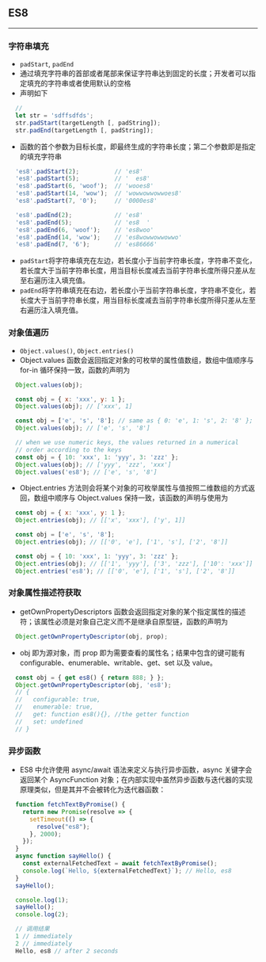 ## ES8
---
### 字符串填充
* `padStart`, `padEnd`
* 通过填充字符串的首部或者尾部来保证字符串达到固定的长度；开发者可以指定填充的字符串或者使用默认的空格
* 声明如下
```js
  //
  let str = 'sdffsdfds';
  str.padStart(targetLength [, padString]);
  str.padEnd(targetLength [, padString]);
```
* 函数的首个参数为目标长度，即最终生成的字符串长度；第二个参数即是指定的填充字符串
```js
  'es8'.padStart(2);          // 'es8'
  'es8'.padStart(5);          // '  es8'
  'es8'.padStart(6, 'woof');  // 'wooes8'
  'es8'.padStart(14, 'wow');  // 'wowwowwowwoes8'
  'es8'.padStart(7, '0');     // '0000es8'

  'es8'.padEnd(2);            // 'es8'
  'es8'.padEnd(5);            // 'es8  '
  'es8'.padEnd(6, 'woof');    // 'es8woo'
  'es8'.padEnd(14, 'wow');    // 'es8wowwowwowwo'
  'es8'.padEnd(7, '6');       // 'es86666'
```
* `padStart`将字符串填充在左边，若长度小于当前字符串长度，字符串不变化，若长度大于当前字符串长度，用当目标长度减去当前字符串长度所得只差从左至右遍历注入填充值。
* `padEnd`将字符串填充在右边，若长度小于当前字符串长度，字符串不变化，若长度大于当前字符串长度，用当目标长度减去当前字符串长度所得只差从左至右遍历注入填充值。
### 对象值遍历
* `Object.values()`, `Object.entries()`
* Object.values 函数会返回指定对象的可枚举的属性值数组，数组中值顺序与 for-in 循环保持一致，函数的声明为
```js
  Object.values(obj);
```
```js
  const obj = { x: 'xxx', y: 1 };
  Object.values(obj); // ['xxx', 1]

  const obj = ['e', 's', '8']; // same as { 0: 'e', 1: 's', 2: '8' };
  Object.values(obj); // ['e', 's', '8']

  // when we use numeric keys, the values returned in a numerical 
  // order according to the keys
  const obj = { 10: 'xxx', 1: 'yyy', 3: 'zzz' };
  Object.values(obj); // ['yyy', 'zzz', 'xxx']
  Object.values('es8'); // ['e', 's', '8']
```
* Object.entries 方法则会将某个对象的可枚举属性与值按照二维数组的方式返回，数组中顺序与 Object.values 保持一致，该函数的声明与使用为
```js
  const obj = { x: 'xxx', y: 1 };
  Object.entries(obj); // [['x', 'xxx'], ['y', 1]]

  const obj = ['e', 's', '8'];
  Object.entries(obj); // [['0', 'e'], ['1', 's'], ['2', '8']]

  const obj = { 10: 'xxx', 1: 'yyy', 3: 'zzz' };
  Object.entries(obj); // [['1', 'yyy'], ['3', 'zzz'], ['10': 'xxx']]
  Object.entries('es8'); // [['0', 'e'], ['1', 's'], ['2', '8']]
```
### 对象属性描述符获取
* getOwnPropertyDescriptors 函数会返回指定对象的某个指定属性的描述符；该属性必须是对象自己定义而不是继承自原型链，函数的声明为
```js
  Object.getOwnPropertyDescriptor(obj, prop);
```
* obj 即为源对象，而 prop 即为需要查看的属性名；结果中包含的键可能有 configurable、enumerable、writable、get、set 以及 value。
```js
  const obj = { get es8() { return 888; } };
  Object.getOwnPropertyDescriptor(obj, 'es8');
  // {
  //   configurable: true,
  //   enumerable: true,
  //   get: function es8(){}, //the getter function
  //   set: undefined
  // }
```
### 异步函数
* ES8 中允许使用 async/await 语法来定义与执行异步函数，async 关键字会返回某个 AsyncFunction 对象；在内部实现中虽然异步函数与迭代器的实现原理类似，但是其并不会被转化为迭代器函数：
```js
  function fetchTextByPromise() {
    return new Promise(resolve => { 
      setTimeout(() => { 
        resolve("es8");
      }, 2000);
    });
  }
  async function sayHello() { 
    const externalFetchedText = await fetchTextByPromise();
    console.log(`Hello, ${externalFetchedText}`); // Hello, es8
  }
  sayHello();

  console.log(1);
  sayHello();
  console.log(2);

  // 调用结果
  1 // immediately
  2 // immediately
  Hello, es8 // after 2 seconds
```
